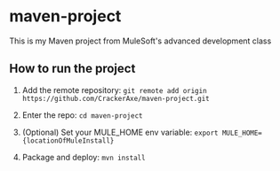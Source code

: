 # maven-project

This is my Maven project from MuleSoft's advanced development class

## How to run the project

1. Add the remote repository: `git remote add origin https://github.com/CrackerAxe/maven-project.git`

1. Enter the repo: `cd maven-project`

1. (Optional) Set your MULE_HOME env variable: `export MULE_HOME={locationOfMuleInstall}`

1. Package and deploy: `mvn install`
